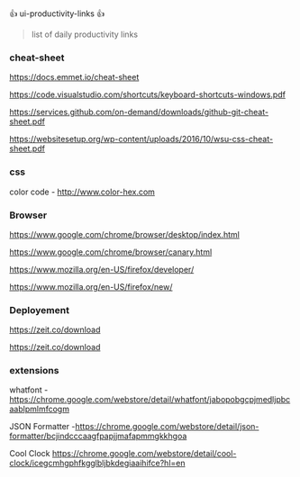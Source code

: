:+1: ui-productivity-links  :+1:
> list of daily productivity links

### cheat-sheet

https://docs.emmet.io/cheat-sheet

https://code.visualstudio.com/shortcuts/keyboard-shortcuts-windows.pdf

https://services.github.com/on-demand/downloads/github-git-cheat-sheet.pdf

https://websitesetup.org/wp-content/uploads/2016/10/wsu-css-cheat-sheet.pdf


### css
color code - http://www.color-hex.com

### Browser

https://www.google.com/chrome/browser/desktop/index.html

https://www.google.com/chrome/browser/canary.html

https://www.mozilla.org/en-US/firefox/developer/

https://www.mozilla.org/en-US/firefox/new/

### Deployement
 
https://zeit.co/download

https://zeit.co/download

### extensions

whatfont -https://chrome.google.com/webstore/detail/whatfont/jabopobgcpjmedljpbcaablpmlmfcogm

JSON Formatter -https://chrome.google.com/webstore/detail/json-formatter/bcjindcccaagfpapjjmafapmmgkkhgoa

Cool Clock
https://chrome.google.com/webstore/detail/cool-clock/icegcmhgphfkgglbljbkdegiaaihifce?hl=en
